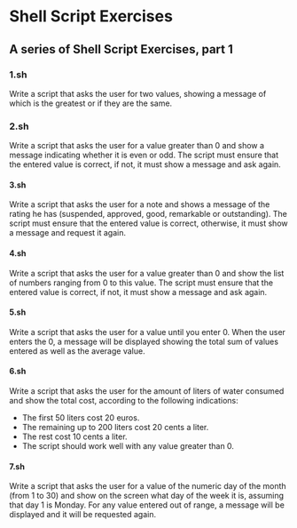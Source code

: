 Shell Script Exercises
======================

A series of Shell Script Exercises, part 1
----------------------------------------

### 1.sh
  Write a script that asks the user for two values, showing a message of which is the greatest or if they are the same.

### 2.sh
  Write a script that asks the user for a value greater than 0 and show a message indicating whether it is even or odd. The script must ensure that the entered value is correct, if not, it must show a message and ask again.

#### 3.sh
  Write a script that asks the user for a note and shows a message of the rating he has (suspended, approved, good, remarkable or outstanding). The script must ensure that the entered value is correct, otherwise, it must show a message and request it again.

#### 4.sh
  Write a script that asks the user for a value greater than 0 and show the list of numbers ranging from 0 to this value. The script must ensure that the entered value is correct, if not, it must show a message and ask again.

#### 5.sh
  Write a script that asks the user for a value until you enter 0. When the user enters the 0, a message will be displayed showing the total sum of values entered as well as the average value.

#### 6.sh
  Write a script that asks the user for the amount of liters of water consumed and show the total cost, according to the following indications:
- The first 50 liters cost 20 euros.
- The remaining up to 200 liters cost 20 cents a liter.
- The rest cost 10 cents a liter.
- The script should work well with any value greater than 0.

#### 7.sh
  Write a script that asks the user for a value of the numeric day of the month (from 1 to 30) and show on the screen what day of the week it is, assuming that day 1 is Monday. For any value entered out of range, a message will be displayed and it will be requested again.
